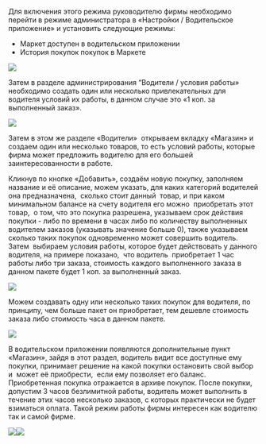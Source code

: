 Для включения этого режима руководителю фирмы необходимо перейти в режиме администратора в «Настройки / Водительское приложение» и установить следующие режимы:

* Маркет доступен в водительском приложении
* История покупок покупок в Маркете

![](https://txcloud.atlassian.net/wiki/download/attachments/33161283/sVYENkKBEIZ_ii1lq_s1bUgBJKHGsbLeqUN3RjwGabGbUI1Zk1DXG2n_2gKYU0QC3c_S2mtCB0LdSxMEvalQnjQhASiB-DsyWj1qdLQmsO0T7qujUq11D_SjFT27ZFRHJuOc0P6b?version=1&modificationDate=1600866175247&cacheVersion=1&api=v2)

Затем в разделе администрирования “Водители / условия работы» необходимо создать один или несколько привлекательных для водителя условий их работы, в данном случае это «1 коп. за выполненный заказ». 

![](https://txcloud.atlassian.net/wiki/download/thumbnails/33161283/SkBeBVf1-6Zq-lGGaZVFKGlqIf7x5Mlf32sUEelU5fKAQkSV2kSfNVKEVRe8IMKwRmmjEJIYnriTv3EbDdI3Nubue3IoVS8s3_yNN-dCPZ5hdB8hAejPUmgeO4_74RG23RDy4VjR?version=1&modificationDate=1600866175492&cacheVersion=1&api=v2&width=238&height=185)

Затем в этом же разделе «Водители»  открываем вкладку «Магазин» и создаем один или несколько товаров, то есть условий работы, которые фирма может предложить водителю для его большей заинтересованности в работе.

Кликнув по кнопке «Добавить», создаём новую покупку, заполняем название и её описание, можем указать, для каких категорий водителей она предназначена,  сколько стоит данный  товар, и при каком минимальном балансе на счету водителя его можно  приобретать этот товар,  о том, что это покупка разрешена, указываем срок действия покупки - либо по времени в часах либо по количеству выполненных водителем заказов (указывать значение больше 0), также указываем сколько таких покупок одновременно может совершить водитель. Затем  выбираем условия работы, которое будет действовать у данного водителя, на примере показано,  что водитель  приобретает 1 час работы либо три заказа, стоимость каждого выполненного заказа в данном пакете будет 1 коп. за выполненный заказ. 

![](https://txcloud.atlassian.net/wiki/download/attachments/33161283/8sdpUzYq_DCByj_1u0rIrnKzp1Wjw1AwNkXCvoNR7SDECt6i3VfyCSHDC1-XrYfO05aMUDvWQpLzCSbeXhdH7VnP8FNbAYodspPgxDwzN2_WeHlRrHqJLex6DHnZwE2yYOaIH32b?version=1&modificationDate=1600866175669&cacheVersion=1&api=v2)

Можем создавать одну или несколько таких покупок для водителя, по принципу, чем больше пакет он приобретает, тем дешевле стоимость заказа либо стоимость часа в данном пакете. 

![](https://txcloud.atlassian.net/wiki/download/thumbnails/33161283/xzA3BIfuVWhyU5mOgPSeGuEYmg8ac9K4HCBDOiThQJi2RYhNkw9oRH6TSA8Gt3vG65GtBjuEVLX5F1K0EhUs919zFAbzD-irqx6C6lJEzZIp9SIRaToc-qc9_DRS4GDAr_aOGf_H?version=1&modificationDate=1600866175927&cacheVersion=1&api=v2&width=299&height=122)

В водительском приложении появляются дополнительные пункт «Магазин», зайдя в этот раздел, водитель видит все доступные ему покупки, принимает решение на какой покупки остановить свой выбор и  может её приобрести,  если ему позволяет его баланс.  Приобретенная покупка отражается в архиве покупок. После покупки, допустим 3 часов безлимитной работы, водитель может выполнить в течение этих часов несколько заказов, с которых практически не будет взиматься оплата. Такой режим работы фирмы интересен как водителю так и самой фирме.

![](https://txcloud.atlassian.net/wiki/download/attachments/33161283/YuPQ77fzHfI9r8UpZ0elLsudU4pYy3nf_CbPAexP9oOQMY9vygaLaZhZqWGY0jbNE6hfKuiZoz_3tgGrJV7RRPbCRYr0_YIRShA8p21XBS5RKJcSRP8xxT_6RVLbGiDGi00uGFlU?version=1&modificationDate=1600866176274&cacheVersion=1&api=v2)![](https://txcloud.atlassian.net/wiki/download/attachments/33161283/3kH1aPwVAB21B6rVaqWtz_SckkjQ3lRpxJufQhA3SuTnNMgCy-lKp59TZD5xLpXYFBJ2Ri6KU4euZimgERqGrTqruRov6nFhTvFtwg1R_9iPYxhZxKfGwUsheNJUjrt6GvSbuNQC?version=1&modificationDate=1600866176577&cacheVersion=1&api=v2)